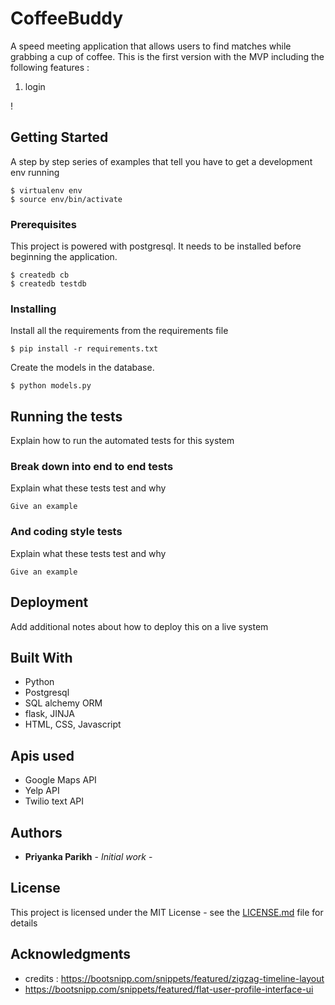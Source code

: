 # CoffeeBuddy

A speed meeting application that allows users to find matches while grabbing a cup of coffee. 
This is the first version with the MVP including the following features :
1) login 

!


## Getting Started

A step by step series of examples that tell you have to get a development env running

```
$ virtualenv env
$ source env/bin/activate
```

### Prerequisites

This project is powered with postgresql. It needs to be installed before beginning the application.

```
$ createdb cb
$ createdb testdb
```

### Installing

Install all the requirements from the requirements file

```
$ pip install -r requirements.txt
```

Create the models in the database.

```
$ python models.py
```


## Running the tests

Explain how to run the automated tests for this system

### Break down into end to end tests

Explain what these tests test and why

```
Give an example
```

### And coding style tests

Explain what these tests test and why

```
Give an example
```

## Deployment

Add additional notes about how to deploy this on a live system

## Built With

* Python
* Postgresql
* SQL alchemy ORM
* flask, JINJA
* HTML, CSS, Javascript

## Apis used

* Google Maps API
* Yelp API
* Twilio text API

## Authors

* **Priyanka Parikh** - *Initial work* -

## License

This project is licensed under the MIT License - see the [LICENSE.md](LICENSE.md) file for details

## Acknowledgments

* credits : https://bootsnipp.com/snippets/featured/zigzag-timeline-layout
* https://bootsnipp.com/snippets/featured/flat-user-profile-interface-ui

